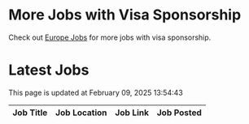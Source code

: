 # More Jobs with Visa Sponsorship

Check out [Europe Jobs](https://github.com/sureshparimi/europejobs#latest-jobs) for more jobs with visa sponsorship.

# Latest Jobs

This page is updated at February 09, 2025 13:54:43

| Job Title | Job Location | Job Link | Job Posted |
| --- | --- | --- | --- |
